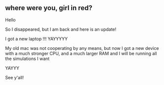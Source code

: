 ## where were you, girl in red?

Hello

So I disappeared, but I am back and here is an update!

I got a new laptop !!! YAYYYYY

My old mac was not cooperating by any means, but now I got a new device with a much stronger CPU, and a much larger RAM and I  will be running all the simulations I want 

YAYYY


See y'all!
